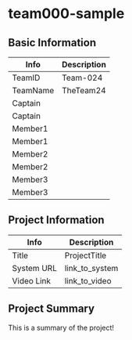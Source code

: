 # team000-sample

## Basic Information

|   Info      |        Description     |
| ----------- | ---------------------- |
| TeamID      |        Team-024        |
| TeamName    |        TheTeam24       |
| Captain     |                        |
| Captain     |                        |
| Member1     |                        |
| Member1     |                        |
| Member2     |                        |
| Member2     |                        |
| Member3     |                        |
| Member3     |                        |

## Project Information

|   Info      |        Description     |
| ----------- | ---------------------- |
|  Title      |       ProjectTitle     |
| System URL  |      link_to_system    |
| Video Link  |      link_to_video     |

## Project Summary

This is a summary of the project!
